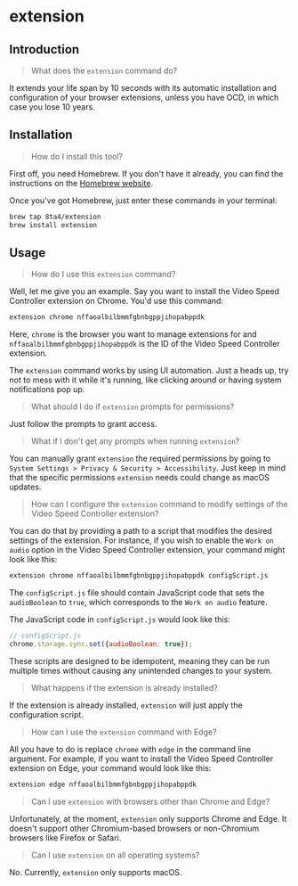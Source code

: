 # extension

## Introduction

> What does the `extension` command do?

It extends your life span by 10 seconds with its automatic installation and configuration of your browser extensions, unless you have OCD, in which case you lose 10 years.

## Installation

> How do I install this tool?

First off, you need Homebrew. If you don't have it already, you can find the instructions on the [Homebrew website](https://brew.sh/).

Once you've got Homebrew, just enter these commands in your terminal:

```sh
brew tap 8ta4/extension
brew install extension
```

## Usage

> How do I use this `extension` command?

Well, let me give you an example. Say you want to install the Video Speed Controller extension on Chrome. You'd use this command:

```sh
extension chrome nffaoalbilbmmfgbnbgppjihopabppdk
```

Here, `chrome` is the browser you want to manage extensions for and `nffaoalbilbmmfgbnbgppjihopabppdk` is the ID of the Video Speed Controller extension.

The `extension` command works by using UI automation. Just a heads up, try not to mess with it while it's running, like clicking around or having system notifications pop up.

> What should I do if `extension` prompts for permissions?

Just follow the prompts to grant access.

> What if I don't get any prompts when running `extension`?

You can manually grant `extension` the required permissions by going to `System Settings > Privacy & Security > Accessibility`.  Just keep in mind that the specific permissions `extension` needs could change as macOS updates.

> How can I configure the `extension` command to modify settings of the Video Speed Controller extension?

You can do that by providing a path to a script that modifies the desired settings of the extension. For instance, if you wish to enable the `Work on audio` option in the Video Speed Controller extension, your command might look like this:

```sh
extension chrome nffaoalbilbmmfgbnbgppjihopabppdk configScript.js
```

The `configScript.js` file should contain JavaScript code that sets the `audioBoolean` to `true`, which corresponds to the `Work on audio` feature.

The JavaScript code in `configScript.js` would look like this:

```javascript
// configScript.js
chrome.storage.sync.set({audioBoolean: true});
```

These scripts are designed to be idempotent, meaning they can be run multiple times without causing any unintended changes to your system.

> What happens if the extension is already installed?

If the extension is already installed, `extension` will just apply the configuration script.

> How can I use the `extension` command with Edge?

All you have to do is replace `chrome` with `edge` in the command line argument. For example, if you want to install the Video Speed Controller extension on Edge, your command would look like this:

```sh
extension edge nffaoalbilbmmfgbnbgppjihopabppdk
```

> Can I use `extension` with browsers other than Chrome and Edge?

Unfortunately, at the moment, `extension` only supports Chrome and Edge. It doesn't support other Chromium-based browsers or non-Chromium browsers like Firefox or Safari.

> Can I use `extension` on all operating systems?

No. Currently, `extension` only supports macOS.
